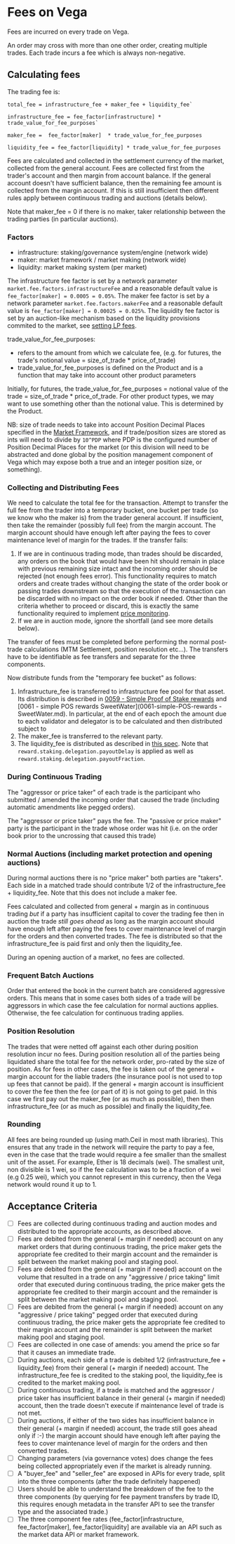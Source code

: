 
# Fees on Vega

Fees are incurred on every trade on Vega. 

An order may cross with more than one other order, creating multiple trades. Each trade incurs a fee which is always non-negative.

## Calculating fees

The trading fee is:

```
total_fee = infrastructure_fee + maker_fee + liquidity_fee`

infrastructure_fee = fee_factor[infrastructure] * trade_value_for_fee_purposes`

maker_fee =  fee_factor[maker]  * trade_value_for_fee_purposes

liquidity_fee = fee_factor[liquidity] * trade_value_for_fee_purposes
```

Fees are calculated and collected in the settlement currency of the market, collected from the general account. Fees are collected first from the trader's account and then margin from account balance. If the general account doesn't have sufficient balance, then the remaining fee amount is collected from the margin account. If this is still insufficient then different rules apply between continuous trading and auctions (details below).

Note that maker_fee = 0 if there is no maker, taker relationship between the trading parties (in particular auctions).

### Factors
- infrastructure: staking/governance system/engine (network wide)
- maker: market framework / market making (network wide)
- liquidity: market making system (per market)

The infrastructure fee factor is set by a network parameter `market.fee.factors.infrastructureFee` and a reasonable default value is `fee_factor[maker] = 0.0005 = 0.05%`. 
The maker fee factor is set by a network parameter `market.fee.factors.makerFee` and a reasonable default value is `fee_factor[maker] = 0.00025 = 0.025%`. 
The liquidity fee factor is set by an auction-like mechanism based on the liquidity provisions commited to the market, see [setting LP fees](0042-setting-fees-and-rewarding-lps.md).

trade_value_for_fee_purposes:
* refers to the amount from which we calculate fee, (e.g. for futures, the trade's notional value = size_of_trade * price_of_trade)
* trade_value_for_fee_purposes is defined on the Product and is a function that may take into account other product parameters 

Initially, for futures, the trade_value_for_fee_purposes = notional value of the trade = size_of_trade * price_of_trade. For other product types, we may want to use something other than the notional value. This is determined by the Product.

NB: size of trade needs to take into account Position Decimal Places specified in the [Market Framework](0001-market-framework.md), and if trade/position sizes are stored as ints will need to divide by `10^PDP` where PDP is the configured number of Position Decimal Places for the market (or this division will need to be abstracted and done global by the position management component of Vega which may expose both a true and an integer position size, or something).

### Collecting and Distributing Fees

We need to calculate the total fee for the transaction.
Attempt to transfer the full fee from the trader into a temporary bucket, one bucket per trade (so we know who the maker is) from the trader general account. 
If insufficient, then take the remainder (possibly full fee) from the margin account.
The margin account should have enough left after paying the fees to cover maintenance level of margin for the trades.
If the transfer fails: 
1) If we are in continuous trading mode, than trades should be discarded, any orders on the book that would have been hit should remain in place with previous remaining size intact and the incoming order should be rejected (not enough fees error). 
This functionality requires to match orders and create trades without changing the state of the order book or passing trades downstream so that the execution of the transaction can be discarded with no impact on the order book if needed. 
Other than the criteria whether to proceed or discard, this is exactly the same functionality required to implement [price monitoring](0032-price-monitoring.md). 
1) If we are in auction mode, ignore the shortfall (and see more details below). 

The transfer of fees must be completed before performing the normal post-trade calculations (MTM Settlement, position resolution etc...). The transfers have to be identifiable as fee transfers and separate for the three components. 

Now distribute funds from the "temporary fee bucket" as follows:
1) Infrastructure_fee is transferred to infrastructure fee pool for that asset. Its distribution is described in [0059 - Simple Proof of Stake rewards](./0059-simple-POS-rewards.md) and [0061 - simple POS rewards SweetWater](0061-simple-POS-rewards - SweetWater.md). In particular, at the end of each epoch the amount due to each validator and delegator is to be calculated and then distributed subject to 
1) The maker_fee is transferred to the relevant party. 
1) The liquidity_fee is distributed as described in [this spec](./0042-setting-fees-and-rewarding-lps.md). Note that `reward.staking.delegation.payoutDelay` is applied as well as `reward.staking.delegation.payoutFraction`. 

### During Continuous Trading

The "aggressor or price taker" of each trade is the participant who submitted / amended the incoming order that caused the trade  (including automatic amendments like pegged orders).

The "aggressor or price taker" pays the fee. The "passive or price maker" party is the participant in the trade whose order was hit (i.e. on the order book prior to the uncrossing that caused this trade)

### Normal Auctions (including market protection and opening auctions)

During normal auctions there is no "price maker" both parties are "takers". Each side in a matched trade should contribute 1/2 of the infrastructure_fee + liquidity_fee. Note that this does not include a maker fee. 

Fees calculated and collected from general + margin as in continuous trading *but* if a party has insufficient capital to cover the trading fee then in auction the trade *still* *goes* *ahead* as long as the margin account should have enough left after paying the fees to cover maintenance level of margin for the orders and then converted trades. The fee is distributed so that the infrastructure_fee is paid first and only then the liquidity_fee. 

During an opening auction of a market, no fees are collected.

### Frequent Batch Auctions

Order that entered the book in the current batch are considered aggressive orders. This means that in some cases both sides of a trade will be aggressors in which case the fee calculation for normal auctions applies. Otherwise, the fee calculation for continuous trading applies.

### Position Resolution 

The trades that were netted off against each other during position resolution incur no fees. 
During position resolution all of the parties being liquidated share the total fee for the network order, pro-rated by the size of position. 
As for fees in other cases, the fee is taken out of the general + margin account for the liable traders (the insurance pool is not used to top up fees that cannot be paid). If the general + margin account is insufficient to cover the fee then the fee (or part of it) is not going to get paid. In this case we first pay out the maker_fee (or as much as possible), then then infrastructure_fee (or as much as possible) and finally the liquidity_fee.

### Rounding

All fees are being rounded up (using math.Ceil in most math libraries).
This ensures that any trade in the network will require the party to pay a fee, even in the case that the trade would require a fee smaller than the smallest unit of the asset.
For example, Ether is 18 decimals (wei). The smallest unit, non divisible is 1 wei, so if the fee calculation was to be a fraction of a wei (e.g 0.25 wei), which you cannot represent in this currency, then the Vega network would round it up to 1.

## Acceptance Criteria
- [ ] Fees are collected during continuous trading and auction modes and distributed to the appropriate accounts, as described above.
- [ ] Fees are debited from the general (+ margin if needed) account on any market orders that during continuous trading, the price maker gets the appropriate fee credited to their margin account and the remainder is split between the market making pool and staging pool.
- [ ] Fees are debited from the general (+ margin if needed) account on the volume that resulted in a trade on any "aggressive / price taking" limit order that executed during continuous trading, the price maker gets the appropriate fee credited to their margin account and the remainder is split between the market making pool and staging pool. 
- [ ] Fees are debited from the general (+ margin if needed) account on any "aggressive / price taking" pegged order that executed during continuous trading, the price maker gets the appropriate fee credited to their margin account and the remainder is split between the market making pool and staging pool.
- [ ] Fees are collected in one case of amends: you amend the price so far that it causes an immediate trade. 
- [ ] During auctions, each side of a trade is debited 1/2 (infrastructure_fee + liquidity_fee) from their general (+ margin if needed) account. The infrastructure_fee fee is credited to the staking pool, the liquidity_fee is credited to the market making pool.
- [ ] During continuous trading, if a trade is matched and the aggressor / price taker has insufficient balance in their general (+ margin if needed) account, then the trade doesn't execute if maintenance level of trade is not met.
- [ ] During auctions, if either of the two sides has insufficient balance in their general (+ margin if needed) account, the trade still goes ahead only if :-) the margin account should have enough left after paying the fees to cover maintenance level of margin for the orders and then converted trades.
- [ ] Changing parameters (via governance votes) does change the fees being collected appropriately even if the market is already running. 
- [ ] A "buyer_fee" and "seller_fee" are exposed in APIs for every trade, split into the three components (after the trade definitely happened)
- [ ] Users should be able to understand the breakdown of the fee to the three components (by querying for fee payment transfers by trade ID, this requires enough metadata in the transfer API to see the transfer type and the associated trade.)
- [ ] The three component fee rates (fee_factor[infrastructure, fee_factor[maker], fee_factor[liquidity] are available via an API such as the market data API or market framework.